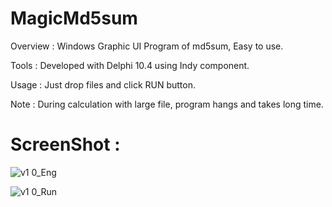 # MagicMd5sum

Overview : Windows Graphic UI Program of md5sum, Easy to use.

Tools : Developed with Delphi 10.4 using Indy component.

Usage : Just drop files and click RUN button.

Note : During calculation with large file, program hangs and takes long time.

 

# ScreenShot :

![v1 0_Eng](https://user-images.githubusercontent.com/26485313/96216599-b088fa00-0fbb-11eb-9db9-93586b9932af.png)

![v1 0_Run](https://user-images.githubusercontent.com/26485313/96216602-b1ba2700-0fbb-11eb-94eb-46e81d879675.png)

